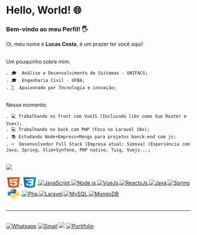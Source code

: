 # Hello, World! 🌐

### Bem-vindo ao meu Perfil! 🖐️
Oi, meu nome é **Lucas Costa**, é um prazer ter você aqui!

<br>
Um pouquinho sobre mim: 

    . 🎓  Análise e Desenvolvimento de Sistemas - UNIFACS;
    . 🎓  Engenharia Civil - UFBA;
    . 📱  Apaixonado por Tecnologia e inovação;
    
<br>
Nesse momento:

    . 💻 Trabalhando no front com VueJS (Incluindo libs como Vue Router e Vuex);
    . 💻 Trabalhando no back com PHP (Foco no Laravel 10x);
    . 📚 Estudando Node+Empress+Mongo para projetos banck-end com js;
    . ⌨  Desenvolvedor Full Stack [Empresa atual: Simova] (Experiência com Java, Spring, Slim+Synfone, PHP nativo, Tuig, Vuejs...;
 
<br>
<a href="https://github.com/LucasCosta0117">
    <div>
<!--         <img height="180em" src="https://github-readme-stats.vercel.app/api?username=lucascosta0117&show_icons=true&theme=vision-friendly-dark&include_all_commits=true&count_private=true"/> -->
        <img height="180em" src="https://github-readme-stats.vercel.app/api/top-langs/?username=lucascosta0117&layout=compact&langs_count=6&theme=vision-friendly-dark"/>
    </div><br>
    <div style="display: inline_block">
        <img align="center" alt="HTML" height="30" width="40" src="https://raw.githubusercontent.com/devicons/devicon/master/icons/html5/html5-original.svg">
        <img align="center" alt="CSS" height="30" width="40" src="https://raw.githubusercontent.com/devicons/devicon/master/icons/css3/css3-original.svg">
        <img align="center" alt="JavaScript" height="30" width="40" src="https://cdn.jsdelivr.net/gh/devicons/devicon/icons/javascript/javascript-original.svg">
        <img align="center" alt="Node.js" height="30" width="40" src="https://cdn.jsdelivr.net/gh/devicons/devicon/icons/nodejs/nodejs-original.svg">
        <img align="center" alt="VueJs" height="30" width="40" src="https://cdn.jsdelivr.net/gh/devicons/devicon@latest/icons/vuejs/vuejs-original.svg" />
        <img align="center" alt="ReactsJs" height="30" width="40" src="https://cdn.jsdelivr.net/gh/devicons/devicon@latest/icons/react/react-original.svg" />
        <img align="center" alt="Java" height="30" width="40" src="https://cdn.jsdelivr.net/gh/devicons/devicon/icons/java/java-original.svg" />
        <img align="center" alt="Spring" height="30" width="40" src="https://cdn.jsdelivr.net/gh/devicons/devicon@latest/icons/spring/spring-original-wordmark.svg" />
        <img align="center" alt="Python" height="30" width="40" src="https://raw.githubusercontent.com/devicons/devicon/master/icons/python/python-original.svg" />
        <img align="center" alt="Php" height="30" width="40" src="https://cdn.jsdelivr.net/gh/devicons/devicon@latest/icons/php/php-original.svg" />
        <img align="center" alt="Laravel" height="30" width="40" src="https://cdn.jsdelivr.net/gh/devicons/devicon@latest/icons/laravel/laravel-original.svg" />
        <img align="center" alt="MySQL" height="30" width="40" src="https://cdn.jsdelivr.net/gh/devicons/devicon@latest/icons/mysql/mysql-original-wordmark.svg" />
        <img align="center" alt="MongoDB" height="30" width="40" src="https://cdn.jsdelivr.net/gh/devicons/devicon@latest/icons/mongodb/mongodb-original-wordmark.svg" />
    </div>
</a><br>

---

<br>
<div>
  <a href="https://wa.me/+5575991896258" target="_blank"><img alt="Whatsapp" src="https://img.shields.io/badge/WhatsApp-25D366?style=for-the-badge&logo=whatsapp&logoColor=white"></a>
  <a href="mailto:lucas.costa0117@gmail.com" target="_blank"><img alt="Gmail" src="https://img.shields.io/badge/Gmail-D14836?style=for-the-badge&logo=gmail&logoColor=white"></a>
  <a href="https://www.linkedin.com/in/lucas-costa-5a14a8239/" target="_blank"><img src="https://img.shields.io/badge/-LinkedIn-%230077B5?style=for-the-badge&logo=linkedin&logoColor=white" target="_blank"></a>
  <a href="https://lucascosta0117.github.io/Tech-Academy_-_Desafio-Portifolio/" target="_blank"><img alt="Portifolio" src="https://img.shields.io/badge/website-000000?style=for-the-badge&logo=About.me&logoColor=white"></a>
</div><br>
